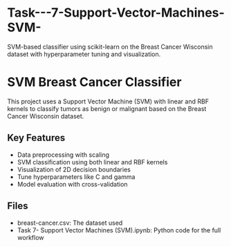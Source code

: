 # Task---7-Support-Vector-Machines-SVM-
SVM-based classifier using scikit-learn on the Breast Cancer Wisconsin dataset with hyperparameter tuning and visualization.

# SVM Breast Cancer Classifier

This project uses a Support Vector Machine (SVM) with linear and RBF kernels to classify tumors as benign or malignant based on the Breast Cancer Wisconsin dataset.

## Key Features

- Data preprocessing with scaling
- SVM classification using both linear and RBF kernels
- Visualization of 2D decision boundaries
- Tune hyperparameters like C and gamma
- Model evaluation with cross-validation

## Files

- breast-cancer.csv: The dataset used
- Task 7- Support Vector Machines (SVM).ipynb: Python code for the full workflow
